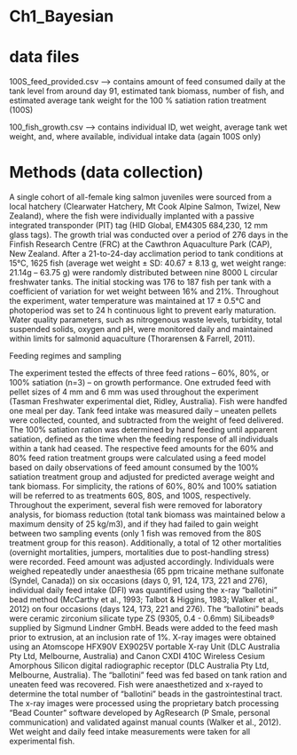 # Ch1_Bayesian

# data files
100S_feed_provided.csv --> contains amount of feed consumed daily at the tank level from around day 91, estimated tank biomass, number of fish, and 
estimated average tank weight for the 100 % satiation ration treatment (100S)

100_fish_growth.csv --> contains individual ID, wet weight, average tank wet weight, and, where available, individual intake data (again 100S only)


# Methods (data collection)
A single cohort of all-female king salmon juveniles were sourced from a local hatchery (Clearwater Hatchery, Mt Cook Alpine Salmon, Twizel, New Zealand), 
where the fish were individually implanted with a passive integrated transponder (PIT) tag (HID Global, EM4305 684,230, 12 mm glass tags). 
The growth trial was conducted over a period of 276 days in the Finfish Research Centre (FRC) at the Cawthron Aquaculture Park (CAP), New Zealand. 
After a 21-to-24-day acclimation period to tank conditions at 15°C, 1625 fish (average wet weight ± SD: 40.67 ± 8.13 g, wet weight range: 21.14g – 63.75 g) 
were randomly distributed between nine 8000 L circular freshwater tanks. The initial stocking was 176 to 187 fish per tank with a coefficient of variation 
for wet weight between 16% and 21%. Throughout the experiment, water temperature was maintained at 17 ± 0.5°C and photoperiod was set to 24 h continuous 
light to prevent early maturation. Water quality parameters, such as nitrogenous waste levels, turbidity, total suspended solids, oxygen and pH, were 
monitored daily and maintained within limits for salmonid aquaculture (Thorarensen & Farrell, 2011). 


Feeding regimes and sampling 
	
The experiment tested the effects of three feed rations – 60%, 80%, or 100% satiation (n=3) – on growth performance. One extruded feed with pellet sizes 
of 4 mm and 6 mm was used throughout the experiment (Tasman Freshwater experimental diet, Ridley, Australia). 
Fish were handfed one meal per day. Tank feed intake was measured daily – uneaten pellets were collected, counted, and subtracted from the weight of 
feed delivered. The 100% satiation ration was determined by hand feeding until apparent satiation, defined as the time when the feeding response of all 
individuals within a tank had ceased. The respective feed amounts for the 60% and 80% feed ration treatment groups were calculated using a feed model based 
on daily observations of feed amount consumed by the 100% satiation treatment group and adjusted for predicted average weight and tank biomass. 
For simplicity, the rations of 60%, 80% and 100% satiation will be referred to as treatments 60S, 80S, and 100S, respectively. Throughout the experiment, 
several fish were removed for laboratory analysis, for biomass reduction (total tank biomass was maintained below a maximum density of 25 kg/m3), 
and if they had failed to gain weight between two sampling events (only 1 fish was removed from the 80S treatment group for this reason). Additionally, 
a total of 12 other mortalities (overnight mortalities, jumpers, mortalities due to post-handling stress) were recorded. Feed amount was adjusted 
accordingly. Individuals were weighed repeatedly under anaesthesia (65 ppm tricaine methane sulfonate (Syndel, Canada)) on six occasions 
(days 0, 91, 124, 173, 221 and 276), individual daily feed intake (DFI) was quantified using the x-ray “ballotini” bead method (McCarthy et al., 1993; 
Talbot & Higgins, 1983; Walker et al., 2012) on four occasions (days 124, 173, 221 and 276). The “ballotini” beads were ceramic zirconium silicate type ZS 
(9305, 0.4 - 0.6mm) SiLibeads® supplied by Sigmund Lindner GmbH. Beads were added to the feed mash prior to extrusion, at an inclusion rate of 1%. X-ray 
images were obtained using an Atomscope HFX90V EX9025V portable X-ray Unit (DLC Australia Pty Ltd, Melbourne, Australia) and Canon CXDI 410C Wireless 
Cesium Amorphous Silicon digital radiographic receptor (DLC Australia Pty Ltd, Melbourne, Australia). The “ballotini” feed was fed based on tank ration 
and uneaten feed was recovered. Fish were anaesthetized and x-rayed to determine the total number of “ballotini” beads in the gastrointestinal tract. 
The x-ray images were processed using the proprietary batch processing “Bead Counter” software developed by AgResearch (P Smale, personal communication) 
and validated against manual counts (Walker et al., 2012). Wet weight and daily feed intake measurements were taken for all experimental fish.


